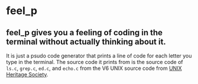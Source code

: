 # feel_p
## feel_p gives you a feeling of coding in the terminal without actually thinking about it.

It is just a psudo code generator that prints a line of code for each letter you type in the terminal. The source code it prints from is the source code of `ls.c`, `grep.c`, `ed.c`, and `echo.c` from the V6 UNIX source code from [UNIX Heritage Society](https://www.tuhs.org/).

